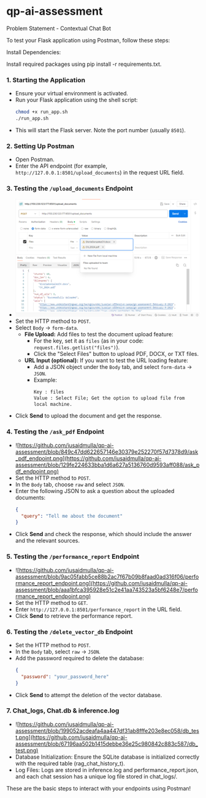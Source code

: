 # qp-ai-assessment
Problem Statement - Contextual Chat Bot

To test your Flask application using Postman, follow these steps:

Install Dependencies:

Install required packages using pip install -r requirements.txt.

### 1. **Starting the Application**
   - Ensure your virtual environment is activated.
   - Run your Flask application using the shell script:
     ```bash
     chmod +x run_app.sh
     ./run_app.sh
     ```
   - This will start the Flask server. Note the port number (usually `8501`).

### 2. **Setting Up Postman**
   - Open Postman.
   - Enter the API endpoint (for example, `http://127.0.0.1:8501/upload_documents`) in the request URL field.

### 3. **Testing the `/upload_documents` Endpoint**
   - ![upload_documents_endpoint.png](https://github.com/iusaidmulla/qp-ai-assessment/blob/50d42f0df8abf26bae7d7ef4cddf26cf8d307cd7/upload_documents_endpoint.png)
   - Set the HTTP method to `POST`.
   - Select `Body` → `form-data`.
     - **File Upload:** Add files to test the document upload feature:
       - For the key, set it as `files` (as in your code: `request.files.getlist("files")`).
       - Click the "Select Files" button to upload PDF, DOCX, or TXT files.
     - **URL Input (optional):** If you want to test the URL loading feature:
       - Add a JSON object under the `Body` tab, and select `form-data` → `JSON`.
       - Example:
         ```
         Key : files
         Value : Select File; Get the option to upload file from local machine.
         ```
   - Click **Send** to upload the document and get the response.

### 4. **Testing the `/ask_pdf` Endpoint**
   - ![https://github.com/iusaidmulla/qp-ai-assessment/blob/849c47dd622657146e30379e252270f57d7378d9/ask_pdf_endpoint.png](https://github.com/iusaidmulla/qp-ai-assessment/blob/129fe224633bba1d6a627a5136760d9593aff088/ask_pdf_endpoint.png)
   - Set the HTTP method to `POST`.
   - In the `Body` tab, choose `raw` and select `JSON`.
   - Enter the following JSON to ask a question about the uploaded documents:
     ```json
     {
       "query": "Tell me about the document"
     }
     ```
   - Click **Send** and check the response, which should include the answer and the relevant sources.

### 5. **Testing the `/performance_report` Endpoint**
   - ![https://github.com/iusaidmulla/qp-ai-assessment/blob/9ac05fabb5ce88b2ac7f67b09b8faad0ad316f06/performance_report_endpoint.png](https://github.com/iusaidmulla/qp-ai-assessment/blob/aaa1bfca395928e51c2e41aa743523a5bf6248e7/performance_report_endpoint.png)
   - Set the HTTP method to `GET`.
   - Enter `http://127.0.0.1:8501/performance_report` in the URL field.
   - Click **Send** to retrieve the performance report.

### 6. **Testing the `/delete_vector_db` Endpoint**
   - Set the HTTP method to `POST`.
   - In the `Body` tab, select `raw` → `JSON`.
   - Add the password required to delete the database:
     ```json
     {
       "password": "your_password_here"
     }
     ```
   - Click **Send** to attempt the deletion of the vector database.

### 7. **Chat_logs, Chat.db & inference.log**
   - ![https://github.com/iusaidmulla/qp-ai-assessment/blob/199052acdeafa4aa447df31ab8fffe203e8ec058/db_test.png](https://github.com/iusaidmulla/qp-ai-assessment/blob/67196aa502b1415debbe36e25c980842c883c587/db_test.png)
   - Database Initialization: Ensure the SQLite database is initialized correctly with the required table (rag_chat_history_t).
   - Log Files: Logs are stored in inference.log and performance_report.json, and each chat session has a unique log file stored in chat_logs/.

These are the basic steps to interact with your endpoints using Postman!

